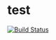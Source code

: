 test
====

[![Build Status](https://travis-ci.org/hugovk/test.svg?branch=master)](https://travis-ci.org/hugovk/test)


